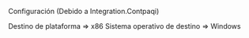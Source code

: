 ﻿Configuración (Debido a Integration.Contpaqi)

Destino de plataforma => x86
Sistema operativo de destino => Windows